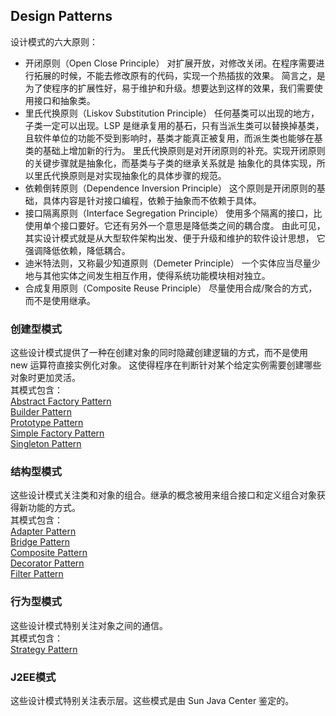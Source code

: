 ## Design Patterns
设计模式的六大原则：  
* 开闭原则（Open Close Principle）
对扩展开放，对修改关闭。在程序需要进行拓展的时候，不能去修改原有的代码，实现一个热插拔的效果。
简言之，是为了使程序的扩展性好，易于维护和升级。想要达到这样的效果，我们需要使用接口和抽象类。
* 里氏代换原则（Liskov Substitution Principle）
任何基类可以出现的地方，子类一定可以出现。LSP 是继承复用的基石，只有当派生类可以替换掉基类，
且软件单位的功能不受到影响时，基类才能真正被复用，而派生类也能够在基类的基础上增加新的行为。
里氏代换原则是对开闭原则的补充。实现开闭原则的关键步骤就是抽象化，而基类与子类的继承关系就是
抽象化的具体实现，所以里氏代换原则是对实现抽象化的具体步骤的规范。
* 依赖倒转原则（Dependence Inversion Principle）
这个原则是开闭原则的基础，具体内容是针对接口编程，依赖于抽象而不依赖于具体。
* 接口隔离原则（Interface Segregation Principle）
使用多个隔离的接口，比使用单个接口要好。它还有另外一个意思是降低类之间的耦合度。
由此可见，其实设计模式就是从大型软件架构出发、便于升级和维护的软件设计思想，
它强调降低依赖，降低耦合。
* 迪米特法则，又称最少知道原则（Demeter Principle）
一个实体应当尽量少地与其他实体之间发生相互作用，使得系统功能模块相对独立。
* 合成复用原则（Composite Reuse Principle）
尽量使用合成/聚合的方式，而不是使用继承。
### 创建型模式
这些设计模式提供了一种在创建对象的同时隐藏创建逻辑的方式，而不是使用 new 运算符直接实例化对象。
这使得程序在判断针对某个给定实例需要创建哪些对象时更加灵活。  
其模式包含：  
[Abstract Factory Pattern](AbstractFactoryPattern/README.md)  
[Builder Pattern](BuilderPattern/README.md)  
[Prototype Pattern](PrototypePattern/README.md)  
[Simple Factory Pattern](SimpleFactoryPattern/README.md)  
[Singleton Pattern](SingletonPattern/README.md)
### 结构型模式
这些设计模式关注类和对象的组合。继承的概念被用来组合接口和定义组合对象获得新功能的方式。  
其模式包含：  
[Adapter Pattern](AdapterPattern/README.md)  
[Bridge Pattern](BridgePattern/README.md)  
[Composite Pattern](CompositePattern/README.md)  
[Decorator Pattern](DecoratorPattern/README.md)  
[Filter Pattern](FilterPattern/README.md)
### 行为型模式
这些设计模式特别关注对象之间的通信。  
其模式包含：  
[Strategy Pattern](StrategyPattern/README.md)
### J2EE模式
这些设计模式特别关注表示层。这些模式是由 Sun Java Center 鉴定的。  